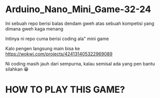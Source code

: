 # Arduino_Nano_Mini_Game-32-24

Ini sebuah repo berisi balas dendam gweh atas sebuah kompetisi yang dimana gweh kaga menang

Intinya ni repo cuma berisi coding ala" mini game

Kalo pengen langsung main bisa ke https://wokwi.com/projects/424131405322969089

Ni coding masih jauh dari sempurna, kalau semisal ada yang pen bantu silahkan 😁

<h1>HOW TO PLAY THIS GAME?</h1>
